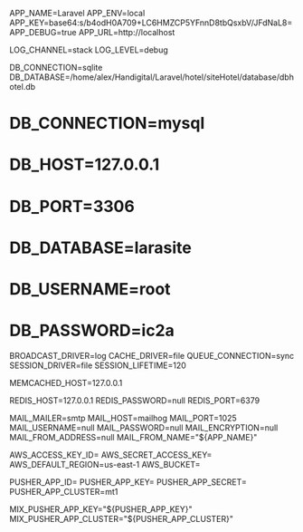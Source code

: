 APP_NAME=Laravel
APP_ENV=local
APP_KEY=base64:s/b4odH0A709+LC6HMZCP5YFnnD8tbQsxbV/JFdNaL8=
APP_DEBUG=true
APP_URL=http://localhost

LOG_CHANNEL=stack
LOG_LEVEL=debug

DB_CONNECTION=sqlite
DB_DATABASE=/home/alex/Handigital/Laravel/hotel/siteHotel/database/dbhotel.db
# DB_CONNECTION=mysql
# DB_HOST=127.0.0.1
# DB_PORT=3306
# DB_DATABASE=larasite
# DB_USERNAME=root
# DB_PASSWORD=ic2a

BROADCAST_DRIVER=log
CACHE_DRIVER=file
QUEUE_CONNECTION=sync
SESSION_DRIVER=file
SESSION_LIFETIME=120

MEMCACHED_HOST=127.0.0.1

REDIS_HOST=127.0.0.1
REDIS_PASSWORD=null
REDIS_PORT=6379

MAIL_MAILER=smtp
MAIL_HOST=mailhog
MAIL_PORT=1025
MAIL_USERNAME=null
MAIL_PASSWORD=null
MAIL_ENCRYPTION=null
MAIL_FROM_ADDRESS=null
MAIL_FROM_NAME="${APP_NAME}"

AWS_ACCESS_KEY_ID=
AWS_SECRET_ACCESS_KEY=
AWS_DEFAULT_REGION=us-east-1
AWS_BUCKET=

PUSHER_APP_ID=
PUSHER_APP_KEY=
PUSHER_APP_SECRET=
PUSHER_APP_CLUSTER=mt1

MIX_PUSHER_APP_KEY="${PUSHER_APP_KEY}"
MIX_PUSHER_APP_CLUSTER="${PUSHER_APP_CLUSTER}"
